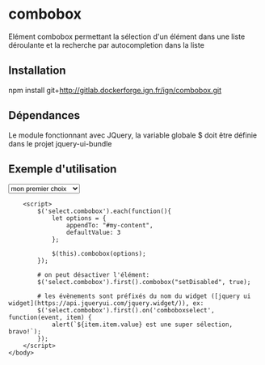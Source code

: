 # combobox
Elément combobox permettant la sélection d'un élément dans une liste déroulante et la recherche par autocompletion dans la liste

## Installation
npm install git+http://gitlab.dockerforge.ign.fr/ign/combobox.git

## Dépendances
Le module fonctionnant avec JQuery, la variable globale $ doit être définie dans le projet
jquery-ui-bundle

## Exemple d'utilisation
<html>
	<body>
		<div id="my-content">
			<select class="combobox">
				<option value="1">mon premier choix</option>
				<option value="2">mon second choix</option>
				<option value="3">mon troisieme choix</option>
			</select>
		</div>
		
		<script>
			$('select.combobox').each(function(){
				let options = {
					appendTo: "#my-content",
					defaultValue: 3
				};
				
				$(this).combobox(options);
			});
			
			# on peut désactiver l'élément:
			$('select.combobox').first().combobox("setDisabled", true);
			
			# les évènements sont préfixés du nom du widget ([jquery ui widget](https://api.jqueryui.com/jquery.widget/)), ex:
			$('select.combobox').first().on('comboboxselect', function(event, item) {
				alert(`${item.item.value} est une super sélection, bravo!`);
			});
		</script>
	</body>
</html>

